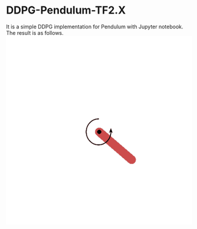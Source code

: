 # DDPG-Pendulum-TF2.X
It is a simple DDPG implementation for Pendulum with Jupyter notebook. The result is as follows.
<img src="result.gif">
